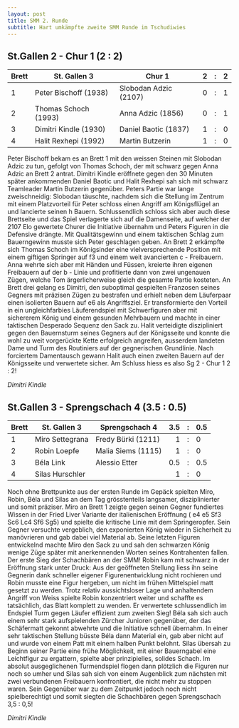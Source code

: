 ```yaml
---
layout: post
title: SMM 2. Runde
subtitle: Hart umkämpfte zweite SMM Runde im Tschudiwies
---
```


## St.Gallen 2 - Chur 1 (2 : 2)

| Brett | St. Gallen 3          | Chur 1                |   2 |  :  | 2   |
| ----- | --------------------- | --------------------- | --: | :-: | :-- |
| 1     | Peter Bischoff (1938) | Slobodan Adzic (2107) |   0 |  :  | 1   |
| 2     | Thomas Schoch (1993)  | Anna Adzic (1856)     |   0 |  :  | 1   |
| 3     | Dimitri Kindle (1930) | Daniel Baotic (1837)  |   1 |  :  | 0   |
| 4     | Halit Rexhepi (1992)  | Martin Butzerin       |   1 |  :  | 0   |

Peter Bischoff bekam es an Brett 1 mit den weissen Steinen mit Slobodan Adzic zu tun, gefolgt von Thomas Schoch, der mit schwarz gegen Anna Adzic an Brett 2 antrat. Dimitri Kindle eröffnete gegen den 30 Minuten später ankommenden Daniel Baotic und Halit Rexhepi sah sich mit schwarz Teamleader Martin Butzerin gegenüber. Peters Partie war lange zweischneidig: Slobodan täuschte, nachdem sich die Stellung im Zentrum mit einem Platzvorteil für Peter schloss einen Angriff am Königsflügel an und lancierte seinen h Bauern. Schlussendlich schloss sich aber auch diese Brettseite und das Spiel verlagerte sich auf die Damenseite, auf welcher der 2107 Elo gewertete Churer die Initiative übernahm und Peters Figuren in die Defensive drängte. Mit Qualitätsgewinn und einem taktischen Schlag zum Bauerngewinn musste sich Peter geschlagen geben. An Brett 2 erkämpfte sich Thomas Schoch im Königsinder eine vielversprechende Position mit einem giftigen Springer auf f3 und einem weit avancierten c - Freibauern. Anna wehrte sich aber mit Händen und Füssen, kreierte ihren eigenen Freibauern auf der b - Linie und profitierte dann von zwei ungenauen Zügen, welche Tom ärgerlicherweise gleich die gesamte Partie kosteten. An Brett drei gelang es Dimitri, den suboptimal gespielten Franzosen seines Gegners mit präzisen Zügen zu bestrafen und erhielt neben dem Läuferpaar einen isolierten Bauern auf e6 als Angriffsziel. Er transformierte den Vorteil in ein ungleichfarbies Läuferendspiel mit Schwerfiguren aber mit sichererem König und einem gesunden Mehrbauern und machte in einer taktischen Desperado Sequenz den Sack zu. Halit verteidigte diszipliniert gegen den Bauernsturm seines Gegners auf der Königsseite und konnte die wohl zu weit vorgerückte Kette erfolgreich angreifen, ausserdem landeten Dame und Turm des Routiniers auf der gegnerischen Grundlinie. Nach forciertem Damentausch gewann Halit auch einen zweiten Bauern auf der Königsseite und verwertete sicher. Am Schluss hiess es also Sg 2 - Chur 1 2 : 2!

_Dimitri Kindle_

## St.Gallen 3 - Sprengschach 4 (3.5 : 0.5)

| Brett | St. Gallen 3    | Sprengschach 4     | 3.5 |  :  | 0.5 |
| ----- | --------------- | ------------------ | --: | :-: | :-- |
| 1     | Miro Settegrana | Fredy Bürki (1211) |   1 |  :  | 0   |
| 2     | Robin Loepfe    | Malia Siems (1115) |   1 |  :  | 0   |
| 3     | Béla Link       | Alessio Etter      | 0.5 |  :  | 0.5 |
| 4     | Silas Hurschler |                    |   1 |  :  | 0   |

Noch ohne Brettpunkte aus der ersten Runde im Gepäck spielten Miro, Robin, Béla und Silas an dem Tag grösstenteils langsamer, disziplinierter und somit präziser. Miro an Brett 1 zeigte gegen seinen Gegner fundiertes Wissen in der Fried Liver Variante der italienischen Eröffnung ( e4 e5 Sf3 Sc6 Lc4 Sf6 Sg5) und spielte die kritische Linie mit dem Springeropfer. Sein Gegner versuchte vergeblich, den exponierten König wieder in Sicherheit zu manövrieren und gab dabei viel Material ab. Seine letzten Figuren entwickelnd machte Miro den Sack zu und sah den schwarzen König wenige Züge später mit anerkennenden Worten seines Kontrahenten fallen. Der erste Sieg der Schachbären an der SMM! Robin kam mit schwarz in der Eröffnung stark unter Druck: Aus der geöffneten Stellung liess ihn seine Gegnerin dank schneller eigener Figurenentwicklung nicht rochieren und Robin musste eine Figur hergeben, um nicht im frühen Mittelspiel matt gesetzt zu werden. Trotz relativ aussichtsloser Lage und anhaltendem Angriff von Weiss spielte Robin konzentriert weiter und schaffte es tatsächlich, das Blatt komplett zu wenden. Er verwertete schlussendlich im Endspiel Turm gegen Läufer effizient zum zweiten Sieg! Béla sah sich auch einem sehr stark aufspielenden Zürcher Junioren gegenüber, der das Schäfermatt gekonnt abwehrte und die Initiative schnell übernahm. In einer sehr taktischen Stellung büsste Béla dann Material ein, gab aber nicht auf und wurde von einem Patt mit einem halben Punkt belohnt. Silas übersah zu Beginn seiner Partie eine frühe Möglichkeit, mit einer Bauerngabel eine Leichtfigur zu ergattern, spielte aber prinzipielles, solides Schach. Im absolut ausgeglichenen Turmendspiel flogen dann plötzlich die Figuren nur noch so umher und Silas sah sich von einem Augenblick zum nächsten mit zwei verbundenen Freibauern konfrontiert, die nicht mehr zu stoppen waren. Sein Gegenüber war zu dem Zeitpunkt jedoch noch nicht spielberechtigt und somit siegten die Schachbären gegen Sprengschach 3,5 : 0,5!

_Dimitri Kindle_
